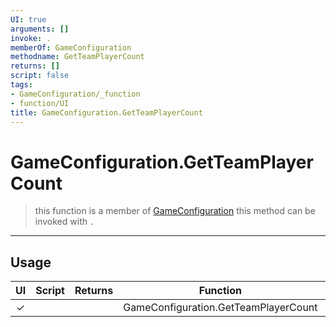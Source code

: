 ```yaml
---
UI: true
arguments: []
invoke: .
memberOf: GameConfiguration
methodname: GetTeamPlayerCount
returns: []
script: false
tags:
- GameConfiguration/_function
- function/UI
title: GameConfiguration.GetTeamPlayerCount
---
```

# GameConfiguration.GetTeamPlayerCount
> this function is a member of [GameConfiguration](civ-6/lua/GameConfiguration.md)
> this method can be invoked with `.`
-----
## Usage
|  UI | Script | Returns | Function | Arguments |
|:---:|:------:|-------:|:--------:|:---------|
|✓| ||GameConfiguration.GetTeamPlayerCount||
